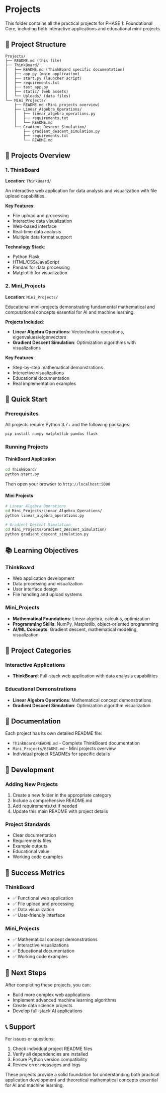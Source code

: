 # Projects

This folder contains all the practical projects for PHASE 1: Foundational Core, including both interactive applications and educational mini-projects.

## 📁 Project Structure

```
Projects/
├── README.md (this file)
├── ThinkBoard/
│   ├── README.md (ThinkBoard specific documentation)
│   ├── app.py (main application)
│   ├── start.py (launcher script)
│   ├── requirements.txt
│   ├── test_app.py
│   ├── static/ (web assets)
│   └── Uploads/ (data files)
└── Mini_Projects/
    ├── README.md (Mini projects overview)
    ├── Linear_Algebra_Operations/
    │   ├── linear_algebra_operations.py
    │   ├── requirements.txt
    │   └── README.md
    └── Gradient_Descent_Simulation/
        ├── gradient_descent_simulation.py
        ├── requirements.txt
        └── README.md
```

## 🎯 Projects Overview

### 1. ThinkBoard
**Location**: `ThinkBoard/`

An interactive web application for data analysis and visualization with file upload capabilities.

**Key Features**:
- File upload and processing
- Interactive data visualization
- Web-based interface
- Real-time data analysis
- Multiple data format support

**Technology Stack**:
- Python Flask
- HTML/CSS/JavaScript
- Pandas for data processing
- Matplotlib for visualization

### 2. Mini_Projects
**Location**: `Mini_Projects/`

Educational mini-projects demonstrating fundamental mathematical and computational concepts essential for AI and machine learning.

**Projects Included**:
- **Linear Algebra Operations**: Vector/matrix operations, eigenvalues/eigenvectors
- **Gradient Descent Simulation**: Optimization algorithms with visualizations

**Key Features**:
- Step-by-step mathematical demonstrations
- Interactive visualizations
- Educational documentation
- Real implementation examples

## 🚀 Quick Start

### Prerequisites
All projects require Python 3.7+ and the following packages:
```bash
pip install numpy matplotlib pandas flask
```

### Running Projects

#### ThinkBoard Application
```bash
cd ThinkBoard/
python start.py
```
Then open your browser to `http://localhost:5000`

#### Mini Projects
```bash
# Linear Algebra Operations
cd Mini_Projects/Linear_Algebra_Operations/
python linear_algebra_operations.py

# Gradient Descent Simulation
cd Mini_Projects/Gradient_Descent_Simulation/
python gradient_descent_simulation.py
```

## 📚 Learning Objectives

### ThinkBoard
- Web application development
- Data processing and visualization
- User interface design
- File handling and upload systems

### Mini_Projects
- **Mathematical Foundations**: Linear algebra, calculus, optimization
- **Programming Skills**: NumPy, Matplotlib, object-oriented programming
- **AI/ML Concepts**: Gradient descent, mathematical modeling, visualization

## 🎨 Project Categories

### Interactive Applications
- **ThinkBoard**: Full-stack web application with data analysis capabilities

### Educational Demonstrations
- **Linear Algebra Operations**: Mathematical concept demonstrations
- **Gradient Descent Simulation**: Optimization algorithm visualization

## 📖 Documentation

Each project has its own detailed README file:
- `ThinkBoard/README.md` - Complete ThinkBoard documentation
- `Mini_Projects/README.md` - Mini projects overview
- Individual project READMEs for specific details

## 🔧 Development

### Adding New Projects
1. Create a new folder in the appropriate category
2. Include a comprehensive README.md
3. Add requirements.txt if needed
4. Update this main README with project details

### Project Standards
- Clear documentation
- Requirements files
- Example outputs
- Educational value
- Working code examples

## 🎯 Success Metrics

### ThinkBoard
- ✅ Functional web application
- ✅ File upload and processing
- ✅ Data visualization
- ✅ User-friendly interface

### Mini_Projects
- ✅ Mathematical concept demonstrations
- ✅ Interactive visualizations
- ✅ Educational documentation
- ✅ Working code examples

## 🚀 Next Steps

After completing these projects, you can:
- Build more complex web applications
- Implement advanced machine learning algorithms
- Create data science projects
- Develop full-stack AI applications

## 📞 Support

For issues or questions:
1. Check individual project README files
2. Verify all dependencies are installed
3. Ensure Python version compatibility
4. Review error messages and logs

These projects provide a solid foundation for understanding both practical application development and theoretical mathematical concepts essential for AI and machine learning. 